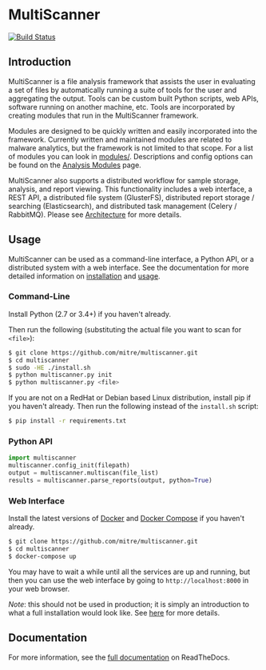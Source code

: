 MultiScanner
============
[![Build Status](https://travis-ci.org/mitre/multiscanner.svg)](https://travis-ci.org/mitre/multiscanner)

Introduction
------------
MultiScanner is a file analysis framework that assists the user in evaluating a set
of files by automatically running a suite of tools for the user and aggregating the output.
Tools can be custom built Python scripts, web APIs, software running on another machine, etc.
Tools are incorporated by creating modules that run in the MultiScanner framework.

Modules are designed to be quickly written and easily incorporated into the framework.
Currently written and maintained modules are related to malware analytics, but the framework is not limited to that
scope. For a list of modules you can look in [modules/](modules). Descriptions and config
options can be found on the [Analysis Modules](http://multiscanner.readthedocs.io/en/latest/use/use-analysis-mods.html) page.

MultiScanner also supports a distributed workflow for sample storage, analysis, and
report viewing. This functionality includes a web interface, a REST API, a distributed
file system (GlusterFS), distributed report storage / searching (Elasticsearch), and
distributed task management (Celery / RabbitMQ). Please see [Architecture](http://multiscanner.readthedocs.io/en/latest/arch.html) for more details.

Usage
-----

MultiScanner can be used as a command-line interface, a Python API, or a
distributed system with a web interface. See the documentation for more detailed
information on [installation](http://multiscanner.readthedocs.io/en/latest/install.html) and [usage](http://multiscanner.readthedocs.io/en/latest/use/index.html).

### Command-Line ###

Install Python (2.7 or 3.4+) if you haven't already.

Then run the following (substituting the actual file you want to scan for `<file>`):

``` bash
$ git clone https://github.com/mitre/multiscanner.git
$ cd multiscanner
$ sudo -HE ./install.sh
$ python multiscanner.py init
$ python multiscanner.py <file>
```

If you are not on a RedHat or Debian based Linux distribution, install pip if
you haven't already. Then run the following instead of the `install.sh` script:

``` bash
$ pip install -r requirements.txt
```

### Python API ###

``` python
import multiscanner
multiscanner.config_init(filepath)
output = multiscanner.multiscan(file_list)
results = multiscanner.parse_reports(output, python=True)
```

### Web Interface ###

Install the latest versions of [Docker](https://docs.docker.com/engine/installation/)
and [Docker Compose](https://docs.docker.com/compose/install/) if you haven't already.

``` bash
$ git clone https://github.com/mitre/multiscanner.git
$ cd multiscanner
$ docker-compose up
```

You may have to wait a while until all the services are up and running, but then you
can use the web interface by going to `http://localhost:8000` in your web browser.

*Note*: this should not be used in production; it is simply an introduction to what a
full installation would look like. See [here](http://multiscanner.readthedocs.io/en/latest/install.html#standalone-docker-installation) for more details.

Documentation
-------------
For more information, see the [full documentation](http://multiscanner.readthedocs.io/) on ReadTheDocs.
